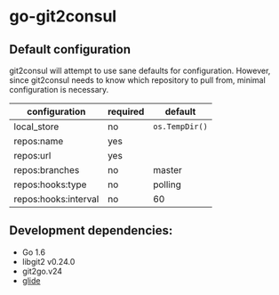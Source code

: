 # go-git2consul

## Default configuration

git2consul will attempt to use sane defaults for configuration. However, since git2consul needs to know which repository to pull from, minimal configuration is necessary.

| configuration        | required | default        |
|----------------------|----------|----------------|
| local_store          | no       | `os.TempDir()` |
| repos:name           | yes      |                |
| repos:url            | yes      |                |
| repos:branches       | no       | master         |
| repos:hooks:type     | no       | polling        |
| repos:hooks:interval | no       | 60             |

## Development dependencies:
* Go 1.6
* libgit2 v0.24.0
* git2go.v24
* [glide](https://github.com/Masterminds/glide)
